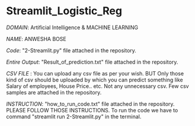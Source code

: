 # Streamlit_Logistic_Reg

*DOMAIN*: Artificial Intelligence & MACHINE LEARNING

*NAME*: ANWESHA BOSE

*Code*: "2-Streamlit.py" file attached in the repository.

*Entire Output*: "Result_of_prediction.txt" file attached in the repository.

*CSV FILE* : You can upload any csv file as per your wish. BUT
Only those kind of csv should be uploaded by which you can predict something like Salary of employees, House Price.. etc. Not any unnecessary csv.
Few csv samples are attached in the repository.

*INSTRUCTION*: "how_to_run_code.txt" file attached in the repository. PLEASE FOLLOW THOSE INSTRUCTIONS.
To run the code we have to command "streamlit run 2-Streamlit.py" in the terminal.
